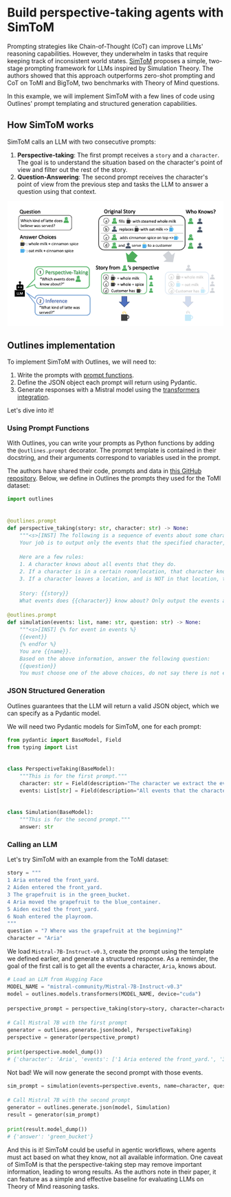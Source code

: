 # Build perspective-taking agents with SimToM

Prompting strategies like Chain-of-Thought (CoT) can improve LLMs' reasoning capabilities. However, they underwhelm in tasks that require keeping track of inconsistent world states. [SimToM](https://arxiv.org/abs/2311.10227) proposes a simple, two-stage prompting framework for LLMs inspired by Simulation Theory. The authors showed that this approach outperforms zero-shot prompting and CoT on ToMI and BigToM, two benchmarks with Theory of Mind questions.

In this example, we will implement SimToM with a few lines of code using Outlines' prompt templating and structured generation capabilities.

## How SimToM works

SimToM calls an LLM with two consecutive prompts:

1. **Perspective-taking**: The first prompt receives a `story` and a `character`. The goal is to understand the situation based on the character's point of view and filter out the rest of the story.
2. **Question-Answering**: The second prompt receives the character's point of view from the previous step and tasks the LLM to answer a question using that context.

![Figure 2 in the paper](./images/simtom.png)

## Outlines implementation

To implement SimToM with Outlines, we will need to:

1. Write the prompts with [prompt functions](https://dottxt-ai.github.io/outlines/reference/prompting/).
2. Define the JSON object each prompt will return using Pydantic.
3. Generate responses with a Mistral model using the [transformers integration](https://dottxt-ai.github.io/outlines/reference/models/transformers/).

Let's dive into it!

### Using Prompt Functions

With Outlines, you can write your prompts as Python functions by adding the `@outlines.prompt` decorator. The prompt template is contained in their docstring, and their arguments correspond to variables used in the prompt.

The authors have shared their code, prompts and data in [this GitHub repository](https://github.com/shawnsihyunlee/simulatedtom). Below, we define in Outlines the prompts they used for the ToMI dataset:

```python
import outlines


@outlines.prompt
def perspective_taking(story: str, character: str) -> None:
    """<s>[INST] The following is a sequence of events about some characters, that takes place in multiple locations.
    Your job is to output only the events that the specified character, {{character}}, knows about.

    Here are a few rules:
    1. A character knows about all events that they do.
    2. If a character is in a certain room/location, that character knows about all other events that happens in the room. This includes other characters leaving or exiting the location, the locations of objects in that location, and whether somebody moves an object to another place.
    3. If a character leaves a location, and is NOT in that location, they no longer know about any events that happen within that location. However, they can re-enter the location.

    Story: {{story}}
    What events does {{character}} know about? Only output the events according to the above rules, do not provide an explanation. [/INST]""" # noqa

@outlines.prompt
def simulation(events: list, name: str, question: str) -> None:
    """<s>[INST] {% for event in events %}
    {{event}}
    {% endfor %}
    You are {{name}}.
    Based on the above information, answer the following question:
    {{question}}
    You must choose one of the above choices, do not say there is not enough information. Answer with a single word, do not output anything else. [/INST]""" # noqa
```

### JSON Structured Generation

Outlines guarantees that the LLM will return a valid JSON object, which we can specify as a Pydantic model.

We will need two Pydantic models for SimToM, one for each prompt:

```python
from pydantic import BaseModel, Field
from typing import List


class PerspectiveTaking(BaseModel):
    """This is for the first prompt."""
    character: str = Field(description="The character we extract the events for.")
    events: List[str] = Field(description="All events that the character knows about.")


class Simulation(BaseModel):
    """This is for the second prompt."""
    answer: str
```

### Calling an LLM

Let's try SimToM with an example from the ToMI dataset:

```python
story = """
1 Aria entered the front_yard.
2 Aiden entered the front_yard.
3 The grapefruit is in the green_bucket.
4 Aria moved the grapefruit to the blue_container.
5 Aiden exited the front_yard.
6 Noah entered the playroom.
"""
question = "7 Where was the grapefruit at the beginning?"
character = "Aria"
```

We load `Mistral-7B-Instruct-v0.3`, create the prompt using the template we defined earlier, and generate a structured response. As a reminder, the goal of the first call is to get all the events a character, `Aria`, knows about.

```python
# Load an LLM from Hugging Face
MODEL_NAME = "mistral-community/Mistral-7B-Instruct-v0.3"
model = outlines.models.transformers(MODEL_NAME, device="cuda")

perspective_prompt = perspective_taking(story=story, character=character)

# Call Mistral 7B with the first prompt
generator = outlines.generate.json(model, PerspectiveTaking)
perspective = generator(perspective_prompt)

print(perspective.model_dump())
# {'character': 'Aria', 'events': ['1 Aria entered the front_yard.', '3 The grapefruit is in the green_bucket.', '4 Aria moved the grapefruit to the blue_container.']}
```

Not bad! We will now generate the second prompt with those events.

```python
sim_prompt = simulation(events=perspective.events, name=character, question=question)

# Call Mistral 7B with the second prompt
generator = outlines.generate.json(model, Simulation)
result = generator(sim_prompt)

print(result.model_dump())
# {'answer': 'green_bucket'}
```

And this is it! SimToM could be useful in agentic workflows, where agents must act based on what they know, not all available information. One caveat of SimToM is that the perspective-taking step may remove important information, leading to wrong results. As the authors note in their paper, it can feature as a simple and effective baseline for evaluating LLMs on Theory of Mind reasoning tasks.
